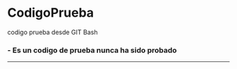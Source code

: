 # CodigoPrueba
codigo prueba desde GIT Bash

### - Es un codigo de prueba nunca ha sido probado 

------------
